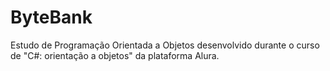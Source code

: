 # ByteBank
Estudo de Programação Orientada a Objetos desenvolvido durante o curso de "C#: orientação a objetos" da plataforma Alura.
